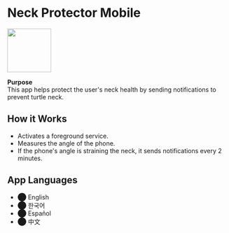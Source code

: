 # Neck Protector Mobile 


<img src="https://private-user-images.githubusercontent.com/192621305/398416841-c7536d75-1691-41be-89f4-b9993f0de1ad.jpg?jwt=eyJhbGciOiJIUzI1NiIsInR5cCI6IkpXVCJ9.eyJpc3MiOiJnaXRodWIuY29tIiwiYXVkIjoicmF3LmdpdGh1YnVzZXJjb250ZW50LmNvbSIsImtleSI6ImtleTUiLCJleHAiOjE3MzUwNDU1NTksIm5iZiI6MTczNTA0NTI1OSwicGF0aCI6Ii8xOTI2MjEzMDUvMzk4NDE2ODQxLWM3NTM2ZDc1LTE2OTEtNDFiZS04OWY0LWI5OTkzZjBkZTFhZC5qcGc_WC1BbXotQWxnb3JpdGhtPUFXUzQtSE1BQy1TSEEyNTYmWC1BbXotQ3JlZGVudGlhbD1BS0lBVkNPRFlMU0E1M1BRSzRaQSUyRjIwMjQxMjI0JTJGdXMtZWFzdC0xJTJGczMlMkZhd3M0X3JlcXVlc3QmWC1BbXotRGF0ZT0yMDI0MTIyNFQxMzAwNTlaJlgtQW16LUV4cGlyZXM9MzAwJlgtQW16LVNpZ25hdHVyZT0zZTNjMjgxMDRkMzU0YjU4ZWM0MTNmZTdmZWJlNjFlMGRjM2RhYzk5NDQxNTg1Mjc2NzNlYzI3YjFkMzFhNWIyJlgtQW16LVNpZ25lZEhlYWRlcnM9aG9zdCJ9.bhDVO0oDdeF0M7AXbenRROH6jQ_LLqNht0c8zZ9ysPA" width="100" height="100">


**Purpose**  
This app helps protect the user's neck health by sending notifications to prevent turtle neck.

## How it Works
- Activates a foreground service.
- Measures the angle of the phone.
- If the phone's angle is straining the neck, it sends notifications every 2 minutes.

## App Languages
- ⬤ English
- ⬤ 한국어
- ⬤ Español
- ⬤ 中文
